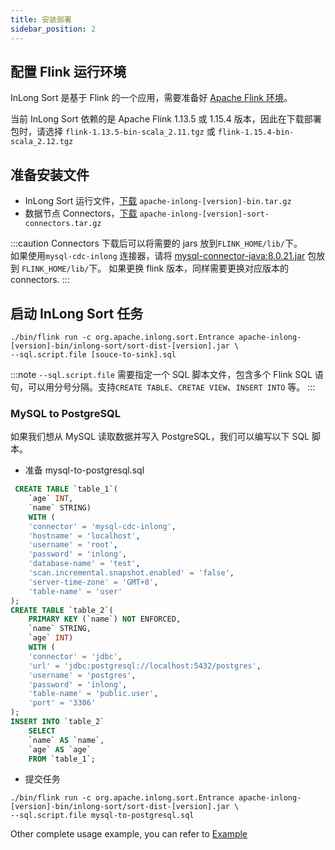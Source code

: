 ```yaml
---
title: 安装部署
sidebar_position: 2
---
```


## 配置 Flink 运行环境
InLong Sort 是基于 Flink 的一个应用，需要准备好 [Apache Flink 环境](https://nightlies.apache.org/flink/flink-docs-release-1.13/docs/deployment/overview/)。

当前 InLong Sort 依赖的是 Apache Flink 1.13.5 或 1.15.4 版本，因此在下载部署包时，请选择 `flink-1.13.5-bin-scala_2.11.tgz` 或 `flink-1.15.4-bin-scala_2.12.tgz`

## 准备安装文件
- InLong Sort 运行文件，[下载](https://inlong.apache.org/zh-CN/download/) `apache-inlong-[version]-bin.tar.gz`
- 数据节点 Connectors，[下载](https://inlong.apache.org/zh-CN/download/) `apache-inlong-[version]-sort-connectors.tar.gz`

:::caution
Connectors 下载后可以将需要的 jars 放到`FLINK_HOME/lib/`下。  
如果使用`mysql-cdc-inlong` 连接器，请将 [mysql-connector-java:8.0.21.jar](https://repo1.maven.org/maven2/mysql/mysql-connector-java/8.0.21/mysql-connector-java-8.0.21.jar)  包放到 `FLINK_HOME/lib/`下。
如果更换 flink 版本，同样需要更换对应版本的 connectors.
:::

## 启动 InLong Sort 任务
```
./bin/flink run -c org.apache.inlong.sort.Entrance apache-inlong-[version]-bin/inlong-sort/sort-dist-[version].jar \
--sql.script.file [souce-to-sink].sql
```

:::note
`--sql.script.file` 需要指定一个 SQL 脚本文件，包含多个 Flink SQL 语句，可以用分号分隔。支持`CREATE TABLE`、`CRETAE VIEW`、`INSERT INTO` 等。
:::

### MySQL to PostgreSQL
如果我们想从 MySQL 读取数据并写入 PostgreSQL，我们可以编写以下 SQL 脚本。

- 准备 mysql-to-postgresql.sql
```sql
 CREATE TABLE `table_1`(
    `age` INT,
    `name` STRING)
    WITH (
    'connector' = 'mysql-cdc-inlong',
    'hostname' = 'localhost',
    'username' = 'root',
    'password' = 'inlong',
    'database-name' = 'test',
    'scan.incremental.snapshot.enabled' = 'false',
    'server-time-zone' = 'GMT+8',
    'table-name' = 'user'
);
CREATE TABLE `table_2`(
    PRIMARY KEY (`name`) NOT ENFORCED,
    `name` STRING,
    `age` INT)
    WITH (
    'connector' = 'jdbc',
    'url' = 'jdbc:postgresql://localhost:5432/postgres',
    'username' = 'postgres',
    'password' = 'inlong',
    'table-name' = 'public.user',
    'port' = '3306'
);
INSERT INTO `table_2` 
    SELECT 
    `name` AS `name`,
    `age` AS `age`
    FROM `table_1`;
```

- 提交任务
```shell
./bin/flink run -c org.apache.inlong.sort.Entrance apache-inlong-[version]-bin/inlong-sort/sort-dist-[version].jar \
--sql.script.file mysql-to-postgresql.sql
```

Other complete usage example, you can refer to [Example](example.md)